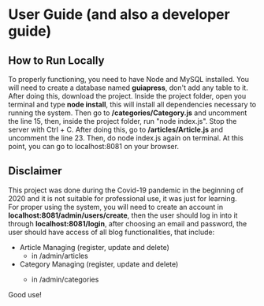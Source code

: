 # User Guide (and also a developer guide)

## How to Run Locally
To properly functioning, you need to have Node and MySQL installed. You will need to create a 
database named **guiapress**, don't add any table to it. After  doing this,
download the project. Inside the project folder, open you terminal and type **node install**,
this will install all dependencies necessary to running the system. Then go to **/categories/Category.js** and uncomment the line 15, then, 
inside the project folder, run "node index.js". Stop the server with Ctrl + C. 
After doing this, go to **/articles/Article.js** and uncomment the line 23. Then, do node index.js again
on terminal. At this point, you can go to localhost:8081 on your browser.

## Disclaimer
This project was done during the Covid-19 pandemic in the beginning of 2020 and it is not suitable for professional use, it was just for learning.  
For proper using the system, you will need to create an account in **localhost:8081/admin/users/create**, then the user should log in into it through **localhost:8081/login**, after choosing an email and password, the user should have access of all blog functionalities, that include:
- Article Managing (register, update and delete)
    - in /admin/articles
- Category Managing (register, update and delete)</li></a>
    - in /admin/categories

Good use!
